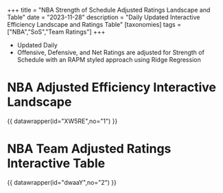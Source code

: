 +++
title = "NBA Strength of Schedule Adjusted Ratings Landscape and Table"
date = "2023-11-28"
description = "Daily Updated Interactive Efficiency Landscape and Ratings Table"
[taxonomies]
tags = ["NBA","SoS","Team Ratings"]
+++

- Updated Daily
- Offensive, Defensive, and Net Ratings are adjusted for Strength of Schedule with an RAPM styled approach using Ridge Regression

# NBA Adjusted Efficiency Interactive Landscape
{{ datawrapper(id="XW5RE",no="1") }}

# NBA Team Adjusted Ratings Interactive Table    

{{ datawrapper(id="dwaaY",no="2") }}